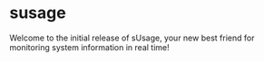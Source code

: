 # susage
Welcome to the initial release of sUsage, your new best friend for monitoring system information in real time! 
